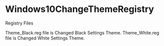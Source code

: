 # Windows10ChangeThemeRegistry
Registry Files

Theme_Black.reg file is Changed Black Settings Theme.
Theme_White.reg file is Changed White Settings Theme.
